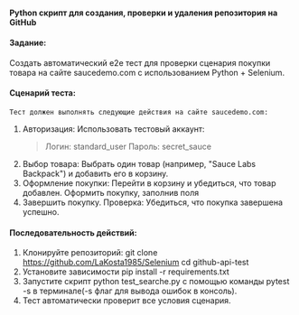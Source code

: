 #### Python скрипт для создания, проверки и удаления репозитория на GitHub

#### Задание:

Создать автоматический e2e тест для проверки сценария покупки товара на сайте saucedemo.com с использованием Python + Selenium.

#### Сценарий теста:

    Тест должен выполнять следующие действия на сайте saucedemo.com:

1. Авторизация: Использовать тестовый аккаунт:
   > Логин: standard_user
   > Пароль: secret_sauce
2. Выбор товара: Выбрать один товар (например, "Sauce Labs Backpack") и добавить его в корзину.
3. Оформление покупки:
   Перейти в корзину и убедиться, что товар добавлен.
   Оформить покупку, заполнив поля
4. Завершить покупку.
   Проверка: Убедиться, что покупка завершена успешно.

#### Последовательность действий:

1. Клонируйте репозиторий:
   git clone https://github.com/LaKosta1985/Selenium
   cd github-api-test
2. Установите зависимости
   pip install -r requirements.txt
3. Запустите скрипт
   python test_searche.py c помощью команды pytest -s в терминале(-s флаг для вывода ошибок в консоль).
4. Тест автоматически проверит все условия сценария.
